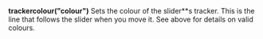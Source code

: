 <a name="trackercolour"><h3 style="padding-top: 40px; margin-top: 40px;"></h3></a>
**trackercolour("colour")** Sets the colour of the slider**s tracker. This is the line that follows the slider when you move it. See above for details on valid colours. 

<!--UPDATE WIDGET_IN_CSOUND
    SIdent sprintf "trackercolour(%d, %d, %d) ", rnd(255), rnd(255), rnd(255)
    SIdentifier strcat SIdentifier, SIdent  
-->